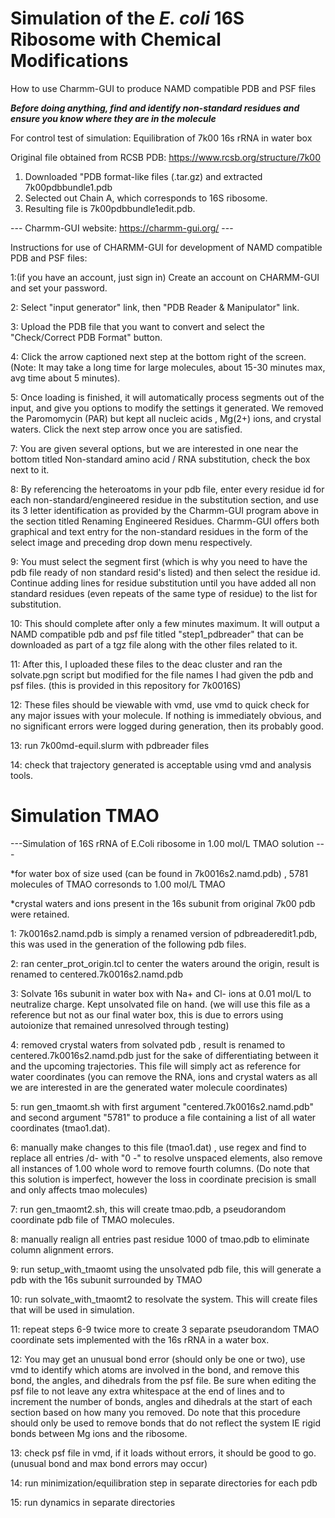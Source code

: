 # Simulation of the _E. coli_ 16S Ribosome with Chemical Modifications
How to use Charmm-GUI to produce NAMD compatible PDB and PSF files

***Before doing anything, find and identify non-standard residues and ensure you know where they are in the molecule***

For control test of simulation:
Equilibration of 7k00 16s rRNA in water box

Original file obtained from RCSB PDB: https://www.rcsb.org/structure/7k00
1. Downloaded "PDB format-like files (.tar.gz) and extracted 7k00pdbbundle1.pdb
2. Selected out Chain A, which corresponds to 16S ribosome.
3. Resulting file is 7k00pdbbundle1edit.pdb.

--- Charmm-GUI website: https://charmm-gui.org/ ---

 Instructions for use of CHARMM-GUI for development of NAMD compatible PDB and PSF files:
 
 1:(if you have an account, just sign in) Create an account on CHARMM-GUI and set your password.

 2: Select "input generator" link, then "PDB Reader & Manipulator" link.

 3: Upload the PDB file that you want to convert and select the "Check/Correct PDB Format" button.
 
 4: Click the arrow captioned next step at the bottom right of the screen. (Note: It may take a long time for large molecules, about 15-30 minutes max, avg time about 5 minutes).
 
 5: Once loading is finished, it will automatically process segments out of the input, and give you options to modify the settings it generated. We removed the Paromomycin (PAR) but kept all nucleic acids , Mg(2+) ions, and crystal waters. Click the next step arrow once you are satisfied.

 
 7: You are given several options, but we are interested in one near the bottom titled Non-standard amino acid / RNA substitution, check the box next to it.

 
 8: By referencing the heteroatoms in your pdb file, enter every residue id for each non-standard/engineered residue in the substitution section, and use its 3 letter identification as provided by the Charmm-GUI program above in the section titled Renaming Engineered Residues. Charmm-GUI offers both graphical and text entry for the non-standard residues in the form 
 of the select image and preceding drop down menu respectively.

 9: You must select the segment first (which is why you need to have the pdb file ready of non standard resid's listed) and then select the residue id. Continue adding lines for residue substitution until you have added all non standard residues (even repeats of the same type of residue) to the list for substitution. 


10: This should complete after only a few minutes maximum. It will output a NAMD compatible pdb and psf file titled "step1_pdbreader" that can be downloaded as part of a tgz file along with the other files related to it.


11: After this, I uploaded these files to the deac cluster and ran the solvate.pgn script but modified for the file names I had given the pdb and psf files. (this is provided in this repository for 7k0016S)


12: These files should be viewable with vmd, use vmd to quick check for any major issues with your molecule. If nothing is immediately obvious, and no significant errors were logged during generation, then its probably good.

13:  run 7k00md-equil.slurm with pdbreader files

14:  check that trajectory generated is acceptable using vmd and analysis tools.


#  Simulation TMAO

---Simulation of 16S rRNA of E.Coli ribosome in 1.00 mol/L TMAO solution ---

*for water box of size used (can be found in 7k0016s2.namd.pdb) , 5781 molecules of TMAO corresonds to 1.00 mol/L TMAO

*crystal waters and ions present in the 16s subunit from original 7k00 pdb were retained.

1: 7k0016s2.namd.pdb is simply a renamed version of pdbreaderedit1.pdb, this was used in the generation of the following pdb files.

2: ran center_prot_origin.tcl to center the waters around the origin, result is renamed to centered.7k0016s2.namd.pdb 

3: Solvate 16s subunit in water box with Na+ and Cl- ions at 0.01 mol/L to neutralize charge. Kept unsolvated file on hand. (we will use this file as a reference but not as our final water box, this is due to errors using autoionize that remained unresolved through testing)

4: removed crystal waters from solvated pdb , result is renamed to centered.7k0016s2.namd.pdb just for the sake of differentiating between it and the upcoming trajectories. This file will simply act as reference for water coordinates (you can remove the RNA, ions and crystal waters as all we are interested in are the generated water molecule coordinates)

5: run gen_tmaomt.sh with first argument "centered.7k0016s2.namd.pdb" and second argument "5781" to produce a file containing a list of all water coordinates (tmao1.dat).

6: manually make changes to this file (tmao1.dat) , use regex and find to replace all entries /d- with "0 -" to resolve unspaced elements, also remove
 all instances of 1.00 whole word to remove fourth columns. (Do note that this solution is imperfect, however the loss in coordinate precision is small and only affects tmao molecules)

7: run gen_tmaomt2.sh, this will create tmao.pdb, a pseudorandom coordinate pdb file of TMAO molecules.

8: manually realign all entries past residue 1000 of tmao.pdb to eliminate column alignment errors.

9: run setup_with_tmaomt using the unsolvated pdb file, this will generate a pdb with the 16s subunit surrounded by TMAO

10: run solvate_with_tmaomt2 to resolvate the system. This will create files that will be used in simulation.

11: repeat steps 6-9 twice more to create 3 separate pseudorandom TMAO coordinate sets implemented with the 16s rRNA in a water box.

12: You may get an unusual bond error (should only be one or two), use vmd to identify which atoms are involved in the bond, and remove this bond, the angles, and dihedrals from the psf file. Be sure when editing the psf file to not leave any extra whitespace
at the end of lines and to increment the number of bonds, angles and dihedrals at the start of each section based on how many you removed. Do note that this procedure should only be used to remove bonds that do not reflect the system IE rigid bonds between Mg ions and 
the ribosome.

13: check psf file in vmd, if it loads without errors, it should be good to go. (unusual bond and max bond errors may occur)

14: run minimization/equilibration step in separate directories for each pdb

15: run dynamics in separate directories
